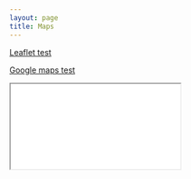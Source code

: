 ```yaml
---
layout: page
title: Maps
---
```


<a href="/maps/leaflet.html">Leaflet test</a>

<a href="/maps/test_google.html">Google maps test</a>

<iframe src="/maps/leaflet.html"> </iframe>
